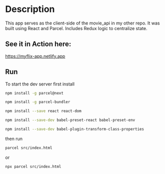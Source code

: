 # Description

This app serves as the client-side of the movie_api in my other repo. It was built using React and Parcel. Includes Redux logic to centralize state.

## See it in Action here:

https://myflix-app.netlify.app

## Run

To start the dev server first install

```bash
npm install -g parcel@next

npm install -g parcel-bundler

npm install --save react react-dom

npm install --save-dev babel-preset-react babel-preset-env

npm install --save-dev babel-plugin-transform-class-properties
```

then run

```bash
parcel src/index.html
```

or

```bash
npx parcel src/index.html
```
